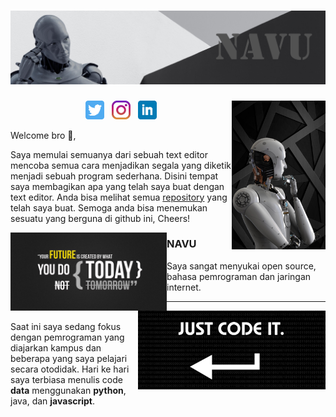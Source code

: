 # [![n0tavaliduser Header](https://github.com/n0tavaliduser/n0tavaliduser/blob/main/README%20PROFIL/Untitled-1.png)](https://github.com/n0tavaliduser)

<p>
  <img width="150" align='right' src="https://github.com/n0tavaliduser/n0tavaliduser/blob/main/README%20PROFIL/Untitled-2.png">
</p>

<p align='center'>
<a href="https://twitter.com/#"><img height="30" src="https://github.com/n0tavaliduser/n0tavaliduser/blob/main/icon/twitter.png?raw=true"></a>&nbsp;&nbsp;
<a href="https://www.instagram.com/#"><img height="30" src="https://github.com/n0tavaliduser/n0tavaliduser/blob/main/icon/instagram.jpg?raw=true"></a>&nbsp;&nbsp;
<a href="https://www.linkedin.com/in/#"><img height="30" src="https://github.com/n0tavaliduser/n0tavaliduser/blob/main/icon/linkedin.png?raw=true"></a>
</p>




Welcome bro 👋,

Saya memulai semuanya dari sebuah text editor mencoba semua cara menjadikan segala yang diketik menjadi sebuah program sederhana. Disini tempat saya membagikan apa yang telah saya buat dengan text editor. Anda bisa melihat semua <a href="https://github.com/n0tavaliduser?tab=repositories">repository</a> yang telah saya buat.  Semoga anda bisa menemukan sesuatu yang berguna di github ini, Cheers!

 <p>
  <img width="250" align='left' src="https://github.com/n0tavaliduser/n0tavaliduser/blob/main/README%20PROFIL/Untitled-3.png">
</p>
 
### NAVU

Saya sangat menyukai open source, bahasa pemrograman dan jaringan internet. 

 ---

<p>
  <img width="300" align='right' src="https://github.com/n0tavaliduser/n0tavaliduser/blob/main/README%20PROFIL/Untitled-4.png">
</p>

<br/>
Saat ini saya sedang fokus dengan pemrograman yang diajarkan kampus dan beberapa yang saya pelajari secara otodidak. Hari ke hari saya terbiasa menulis code <b>data</b> menggunakan <b>python</b>, java, dan <b>javascript</b>. 
